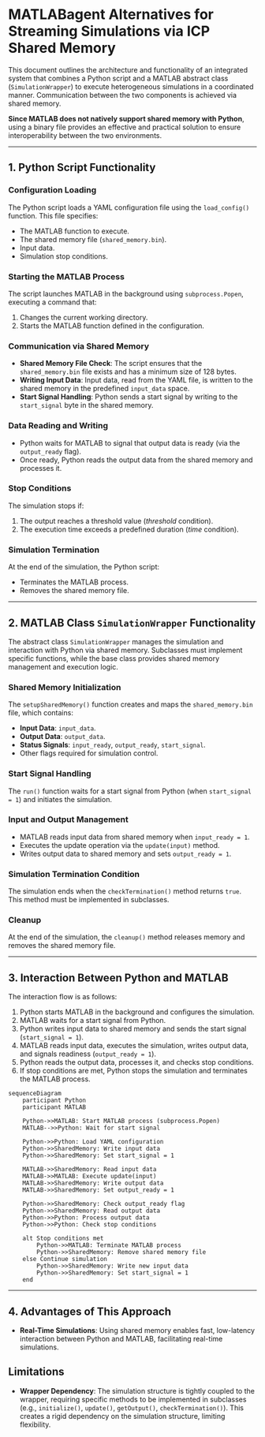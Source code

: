# MATLABagent Alternatives for Streaming Simulations via ICP Shared Memory

This document outlines the architecture and functionality of an integrated system that combines a Python script and a MATLAB abstract class (`SimulationWrapper`) to execute heterogeneous simulations in a coordinated manner. Communication between the two components is achieved via shared memory.

**Since MATLAB does not natively support shared memory with Python**, using a binary file provides an effective and practical solution to ensure interoperability between the two environments.

---

## 1. Python Script Functionality

### Configuration Loading

The Python script loads a YAML configuration file using the `load_config()` function. This file specifies:

- The MATLAB function to execute.
- The shared memory file (`shared_memory.bin`).
- Input data.
- Simulation stop conditions.

### Starting the MATLAB Process

The script launches MATLAB in the background using `subprocess.Popen`, executing a command that:

1. Changes the current working directory.
2. Starts the MATLAB function defined in the configuration.

### Communication via Shared Memory

- **Shared Memory File Check**: The script ensures that the `shared_memory.bin` file exists and has a minimum size of 128 bytes.
- **Writing Input Data**: Input data, read from the YAML file, is written to the shared memory in the predefined `input_data` space.
- **Start Signal Handling**: Python sends a start signal by writing to the `start_signal` byte in the shared memory.

### Data Reading and Writing

- Python waits for MATLAB to signal that output data is ready (via the `output_ready` flag).
- Once ready, Python reads the output data from the shared memory and processes it.

### Stop Conditions

The simulation stops if:

1. The output reaches a threshold value (_threshold_ condition).
2. The execution time exceeds a predefined duration (_time_ condition).

### Simulation Termination

At the end of the simulation, the Python script:

- Terminates the MATLAB process.
- Removes the shared memory file.

---

## 2. MATLAB Class `SimulationWrapper` Functionality

The abstract class `SimulationWrapper` manages the simulation and interaction with Python via shared memory. Subclasses must implement specific functions, while the base class provides shared memory management and execution logic.

### Shared Memory Initialization

The `setupSharedMemory()` function creates and maps the `shared_memory.bin` file, which contains:

- **Input Data**: `input_data`.
- **Output Data**: `output_data`.
- **Status Signals**: `input_ready`, `output_ready`, `start_signal`.
- Other flags required for simulation control.

### Start Signal Handling

The `run()` function waits for a start signal from Python (when `start_signal = 1`) and initiates the simulation.

### Input and Output Management

- MATLAB reads input data from shared memory when `input_ready = 1`.
- Executes the update operation via the `update(input)` method.
- Writes output data to shared memory and sets `output_ready = 1`.

### Simulation Termination Condition

The simulation ends when the `checkTermination()` method returns `true`. This method must be implemented in subclasses.

### Cleanup

At the end of the simulation, the `cleanup()` method releases memory and removes the shared memory file.

---

## 3. Interaction Between Python and MATLAB

The interaction flow is as follows:

1. Python starts MATLAB in the background and configures the simulation.
2. MATLAB waits for a start signal from Python.
3. Python writes input data to shared memory and sends the start signal (`start_signal = 1`).
4. MATLAB reads input data, executes the simulation, writes output data, and signals readiness (`output_ready = 1`).
5. Python reads the output data, processes it, and checks stop conditions.
6. If stop conditions are met, Python stops the simulation and terminates the MATLAB process.

```mermaid
sequenceDiagram
    participant Python
    participant MATLAB

    Python->>MATLAB: Start MATLAB process (subprocess.Popen)
    MATLAB-->>Python: Wait for start signal

    Python->>Python: Load YAML configuration
    Python->>SharedMemory: Write input data
    Python->>SharedMemory: Set start_signal = 1

    MATLAB->>SharedMemory: Read input data
    MATLAB->>MATLAB: Execute update(input)
    MATLAB->>SharedMemory: Write output data
    MATLAB->>SharedMemory: Set output_ready = 1

    Python->>SharedMemory: Check output_ready flag
    Python->>SharedMemory: Read output data
    Python->>Python: Process output data
    Python->>Python: Check stop conditions

    alt Stop conditions met
        Python->>MATLAB: Terminate MATLAB process
        Python->>SharedMemory: Remove shared memory file
    else Continue simulation
        Python->>SharedMemory: Write new input data
        Python->>SharedMemory: Set start_signal = 1
    end
```

---

## 4. Advantages of This Approach

- **Real-Time Simulations**: Using shared memory enables fast, low-latency interaction between Python and MATLAB, facilitating real-time simulations.

## Limitations

- **Wrapper Dependency**: The simulation structure is tightly coupled to the wrapper, requiring specific methods to be implemented in subclasses (e.g., `initialize()`, `update()`, `getOutput()`, `checkTermination()`). This creates a rigid dependency on the simulation structure, limiting flexibility.
